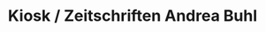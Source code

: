---
title: "Kiosk / Zeitschriften Andrea Buhl"
url: /bonn/kiosk-zeitschriften-andrea-buhl/
shop: Kiosk
---